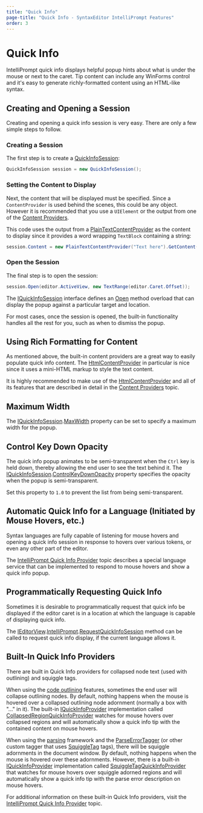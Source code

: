 ```yaml
---
title: "Quick Info"
page-title: "Quick Info - SyntaxEditor IntelliPrompt Features"
order: 3
---
```

# Quick Info

IntelliPrompt quick info displays helpful popup hints about what is under the mouse or next to the caret.  Tip content can include any WinForms control and it's easy to generate richly-formatted content using an HTML-like syntax.

## Creating and Opening a Session

Creating and opening a quick info session is very easy.  There are only a few simple steps to follow.

### Creating a Session

The first step is to create a [QuickInfoSession](xref:ActiproSoftware.UI.WinForms.Controls.SyntaxEditor.IntelliPrompt.Implementation.QuickInfoSession):

```csharp
QuickInfoSession session = new QuickInfoSession();
```

### Setting the Content to Display

Next, the content that will be displayed must be specified.  Since a `ContentProvider` is used behind the scenes, this could be any object.  However it is recommended that you use a `UIElement` or the output from one of the [Content Providers](popup-content-providers.md).

This code uses the output from a [PlainTextContentProvider](xref:ActiproSoftware.UI.WinForms.Controls.SyntaxEditor.IntelliPrompt.Implementation.PlainTextContentProvider) as the content to display since it provides a word wrapping `TextBlock` containing a string:

```csharp
session.Content = new PlainTextContentProvider("Text here").GetContent();
```

### Open the Session

The final step is to open the session:

```csharp
session.Open(editor.ActiveView, new TextRange(editor.Caret.Offset));
```

The [IQuickInfoSession](xref:ActiproSoftware.UI.WinForms.Controls.SyntaxEditor.IntelliPrompt.IQuickInfoSession) interface defines an [Open](xref:ActiproSoftware.UI.WinForms.Controls.SyntaxEditor.IntelliPrompt.IQuickInfoSession.Open*) method overload that can display the popup against a particular target and location.

For most cases, once the session is opened, the built-in functionality handles all the rest for you, such as when to dismiss the popup.

## Using Rich Formatting for Content

As mentioned above, the built-in content providers are a great way to easily populate quick info content.  The [HtmlContentProvider](xref:ActiproSoftware.UI.WinForms.Controls.SyntaxEditor.IntelliPrompt.Implementation.HtmlContentProvider) in particular is nice since it uses a mini-HTML markup to style the text content.

It is highly recommended to make use of the [HtmlContentProvider](xref:ActiproSoftware.UI.WinForms.Controls.SyntaxEditor.IntelliPrompt.Implementation.HtmlContentProvider) and all of its features that are described in detail in the [Content Providers](popup-content-providers.md) topic.

## Maximum Width

The [IQuickInfoSession](xref:ActiproSoftware.UI.WinForms.Controls.SyntaxEditor.IntelliPrompt.IQuickInfoSession).[MaxWidth](xref:ActiproSoftware.UI.WinForms.Controls.SyntaxEditor.IntelliPrompt.IQuickInfoSession.MaxWidth) property can be set to specify a maximum width for the popup.

## Control Key Down Opacity

The quick info popup animates to be semi-transparent when the `Ctrl` key is held down, thereby allowing the end user to see the text behind it.  The [IQuickInfoSession](xref:ActiproSoftware.UI.WinForms.Controls.SyntaxEditor.IntelliPrompt.IQuickInfoSession).[ControlKeyDownOpacity](xref:ActiproSoftware.UI.WinForms.Controls.SyntaxEditor.IntelliPrompt.IQuickInfoSession.ControlKeyDownOpacity) property specifies the opacity when the popup is semi-transparent.

Set this property to `1.0` to prevent the list from being semi-transparent.

## Automatic Quick Info for a Language (Initiated by Mouse Hovers, etc.)

Syntax languages are fully capable of listening for mouse hovers and opening a quick info session in response to hovers over various tokens, or even any other part of the editor.

The [IntelliPrompt Quick Info Provider](../../language-creation/provider-services/quick-info-provider.md) topic describes a special language service that can be implemented to respond to mouse hovers and show a quick info popup.

## Programmatically Requesting Quick Info

Sometimes it is desirable to programmatically request that quick info be displayed if the editor caret is in a location at which the language is capable of displaying quick info.

The [IEditorView](xref:ActiproSoftware.UI.WinForms.Controls.SyntaxEditor.IEditorView).[IntelliPrompt](xref:ActiproSoftware.UI.WinForms.Controls.SyntaxEditor.IEditorView.IntelliPrompt).[RequestQuickInfoSession](xref:ActiproSoftware.UI.WinForms.Controls.SyntaxEditor.IEditorViewIntelliPrompt.RequestQuickInfoSession*) method can be called to request quick info display, if the current language allows it.

## Built-In Quick Info Providers

There are built in Quick Info providers for collapsed node text (used with outlining) and squiggle tags.

When using the [code outlining](../../user-interface/outlining/outlining-general.md) features, sometimes the end user will collapse outlining nodes. By default, nothing happens when the mouse is hovered over a collapsed outlining node adornment (normally a box with "..." in it). The built-in [IQuickInfoProvider](xref:ActiproSoftware.UI.WinForms.Controls.SyntaxEditor.IntelliPrompt.IQuickInfoProvider) implementation called [CollapsedRegionQuickInfoProvider](xref:ActiproSoftware.UI.WinForms.Controls.SyntaxEditor.IntelliPrompt.Implementation.CollapsedRegionQuickInfoProvider) watches for mouse hovers over collapsed regions and will automatically show a quick info tip with the contained content on mouse hovers.

When using the [parsing](../../text-parsing/parsing/index.md) framework and the [ParseErrorTagger](xref:ActiproSoftware.Text.Tagging.Implementation.ParseErrorTagger) (or other custom tagger that uses [SquiggleTag](xref:ActiproSoftware.Text.Tagging.Implementation.SquiggleTag) tags), there will be squiggle adornments in the document window. By default, nothing happens when the mouse is hovered over these adornments. However, there is a built-in [IQuickInfoProvider](xref:ActiproSoftware.UI.WinForms.Controls.SyntaxEditor.IntelliPrompt.IQuickInfoProvider) implementation called [SquiggleTagQuickInfoProvider](xref:ActiproSoftware.UI.WinForms.Controls.SyntaxEditor.IntelliPrompt.Implementation.SquiggleTagQuickInfoProvider) that watches for mouse hovers over squiggle adorned regions and will automatically show a quick info tip with the parse error description on mouse hovers.

For additional information on these built-in Quick Info providers, visit the [IntelliPrompt Quick Info Provider](../../language-creation/provider-services/quick-info-provider.md) topic.

